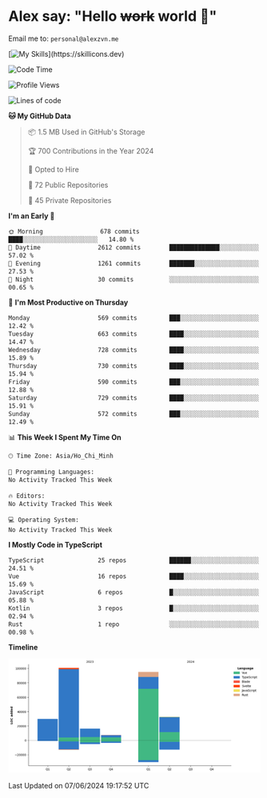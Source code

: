 # Alex say: "Hello ~~work~~ world 🐾"
Email me to: `personal@alexzvn.me`

[![My Skills]([https://skillicons.dev/icons?i=js,html,css,wasm](https://skillicons.dev/icons?i=ts,js,php,nodejs,bun,vue,nuxt,react,svelte,tauri,laravel,rust,mongodb,docker,electron,redis,rabbitmq,tailwind,git,cloudflare,elysia,mysql,nginx,rollupjs,sentry,ubuntu,yarn,html,css,vite&theme=light))](https://skillicons.dev)

<!--START_SECTION:waka-->
![Code Time](http://img.shields.io/badge/Code%20Time-1%2C066%20hrs%2055%20mins-blue)

![Profile Views](http://img.shields.io/badge/Profile%20Views-0-blue)

![Lines of code](https://img.shields.io/badge/From%20Hello%20World%20I%27ve%20Written-281.3%20thousand%20lines%20of%20code-blue)

**🐱 My GitHub Data** 

> 📦 1.5 MB Used in GitHub's Storage 
 > 
> 🏆 700 Contributions in the Year 2024
 > 
> 💼 Opted to Hire
 > 
> 📜 72 Public Repositories 
 > 
> 🔑 45 Private Repositories 
 > 
**I'm an Early 🐤** 

```text
🌞 Morning                678 commits         ████░░░░░░░░░░░░░░░░░░░░░   14.80 % 
🌆 Daytime                2612 commits        ██████████████░░░░░░░░░░░   57.02 % 
🌃 Evening                1261 commits        ███████░░░░░░░░░░░░░░░░░░   27.53 % 
🌙 Night                  30 commits          ░░░░░░░░░░░░░░░░░░░░░░░░░   00.65 % 
```
📅 **I'm Most Productive on Thursday** 

```text
Monday                   569 commits         ███░░░░░░░░░░░░░░░░░░░░░░   12.42 % 
Tuesday                  663 commits         ████░░░░░░░░░░░░░░░░░░░░░   14.47 % 
Wednesday                728 commits         ████░░░░░░░░░░░░░░░░░░░░░   15.89 % 
Thursday                 730 commits         ████░░░░░░░░░░░░░░░░░░░░░   15.94 % 
Friday                   590 commits         ███░░░░░░░░░░░░░░░░░░░░░░   12.88 % 
Saturday                 729 commits         ████░░░░░░░░░░░░░░░░░░░░░   15.91 % 
Sunday                   572 commits         ███░░░░░░░░░░░░░░░░░░░░░░   12.49 % 
```


📊 **This Week I Spent My Time On** 

```text
🕑︎ Time Zone: Asia/Ho_Chi_Minh

💬 Programming Languages: 
No Activity Tracked This Week

🔥 Editors: 
No Activity Tracked This Week

💻 Operating System: 
No Activity Tracked This Week
```

**I Mostly Code in TypeScript** 

```text
TypeScript               25 repos            ██████░░░░░░░░░░░░░░░░░░░   24.51 % 
Vue                      16 repos            ████░░░░░░░░░░░░░░░░░░░░░   15.69 % 
JavaScript               6 repos             █░░░░░░░░░░░░░░░░░░░░░░░░   05.88 % 
Kotlin                   3 repos             █░░░░░░░░░░░░░░░░░░░░░░░░   02.94 % 
Rust                     1 repo              ░░░░░░░░░░░░░░░░░░░░░░░░░   00.98 % 
```



**Timeline**

![Lines of Code chart](https://raw.githubusercontent.com/alexzvn/alexzvn/main/assets/bar_graph.png)


 Last Updated on 07/06/2024 19:17:52 UTC
<!--END_SECTION:waka-->
